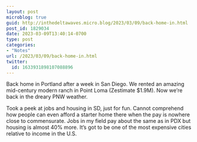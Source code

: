 ```yaml
---
layout: post
microblog: true
guid: http://inthedeltawaves.micro.blog/2023/03/09/back-home-in.html
post_id: 1829034
date: 2023-03-09T13:40:14-0700
type: post
categories:
- "Notes"
url: /2023/03/09/back-home-in.html
twitter:
  id: 1633931898107088896
---
```

<p>Back home in Portland after a week in San Diego. We rented an amazing mid-century modern ranch in Point Loma (Zestimate $1.9M). Now we’re back in the dreary PNW weather.  </p><p>Took a peek at jobs and housing in SD, just for fun. Cannot comprehend how people can even afford a starter home there when the pay is nowhere close to commensurate. Jobs in my field pay about the same as in PDX but housing is almost 40% more. It’s got to be one of the most expensive cities relative to income in the U.S.</p>

